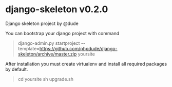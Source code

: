 # django-skeleton v0.2.0
Django skeleton project by @dude

You can bootstrap your django project with command

> django-admin.py startproject --template=https://github.com/phpdude/django-skeleton/archive/master.zip yoursite

After installation you must create virtualenv and install all required packages by default.

> cd yoursite
> sh upgrade.sh
